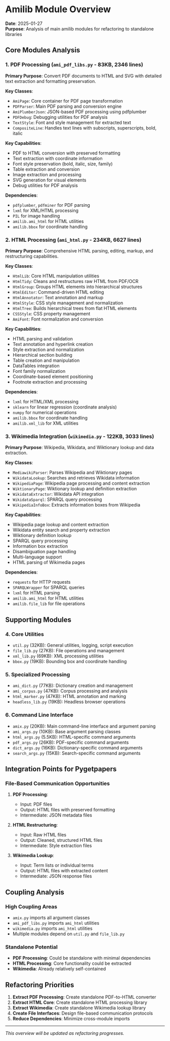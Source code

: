 # Amilib Module Overview

**Date**: 2025-01-27  
**Purpose**: Analysis of main amilib modules for refactoring to standalone libraries

## Core Modules Analysis

### 1. **PDF Processing** (`ami_pdf_libs.py` - 83KB, 2346 lines)

**Primary Purpose**: Convert PDF documents to HTML and SVG with detailed text extraction and formatting preservation.

**Key Classes**:
- `AmiPage`: Core container for PDF page transformation
- `PDFParser`: Main PDF parsing and conversion engine
- `AmiPlumberJson`: JSON-based PDF processing using pdfplumber
- `PDFDebug`: Debugging utilities for PDF analysis
- `TextStyle`: Font and style management for extracted text
- `CompositeLine`: Handles text lines with subscripts, superscripts, bold, italic

**Key Capabilities**:
- PDF to HTML conversion with preserved formatting
- Text extraction with coordinate information
- Font style preservation (bold, italic, size, family)
- Table extraction and conversion
- Image extraction and processing
- SVG generation for visual elements
- Debug utilities for PDF analysis

**Dependencies**:
- `pdfplumber`, `pdfminer` for PDF parsing
- `lxml` for XML/HTML processing
- `PIL` for image handling
- `amilib.ami_html` for HTML utilities
- `amilib.bbox` for coordinate handling

### 2. **HTML Processing** (`ami_html.py` - 234KB, 6627 lines)

**Primary Purpose**: Comprehensive HTML parsing, editing, markup, and restructuring capabilities.

**Key Classes**:
- `HtmlLib`: Core HTML manipulation utilities
- `HtmlTidy`: Cleans and restructures raw HTML from PDF/OCR
- `HtmlGroup`: Groups HTML elements into hierarchical structures
- `HtmlEditor`: Command-driven HTML editing
- `HtmlAnnotator`: Text annotation and markup
- `HtmlStyle`: CSS style management and normalization
- `HtmlTree`: Builds hierarchical trees from flat HTML elements
- `CSSStyle`: CSS property management
- `AmiFont`: Font normalization and conversion

**Key Capabilities**:
- HTML parsing and validation
- Text annotation and hyperlink creation
- Style extraction and normalization
- Hierarchical section building
- Table creation and manipulation
- DataTables integration
- Font family normalization
- Coordinate-based element positioning
- Footnote extraction and processing

**Dependencies**:
- `lxml` for HTML/XML processing
- `sklearn` for linear regression (coordinate analysis)
- `numpy` for numerical operations
- `amilib.bbox` for coordinate handling
- `amilib.xml_lib` for XML utilities

### 3. **Wikimedia Integration** (`wikimedia.py` - 122KB, 3033 lines)

**Primary Purpose**: Wikipedia, Wikidata, and Wiktionary lookup and data extraction.

**Key Classes**:
- `MediawikiParser`: Parses Wikipedia and Wiktionary pages
- `WikidataLookup`: Searches and retrieves Wikidata information
- `WikipediaPage`: Wikipedia page processing and content extraction
- `WiktionaryPage`: Wiktionary lookup and definition extraction
- `WikidataExtractor`: Wikidata API integration
- `WikidataSparql`: SPARQL query processing
- `WikipediaInfoBox`: Extracts information boxes from Wikipedia

**Key Capabilities**:
- Wikipedia page lookup and content extraction
- Wikidata entity search and property extraction
- Wiktionary definition lookup
- SPARQL query processing
- Information box extraction
- Disambiguation page handling
- Multi-language support
- HTML parsing of Wikimedia pages

**Dependencies**:
- `requests` for HTTP requests
- `SPARQLWrapper` for SPARQL queries
- `lxml` for HTML parsing
- `amilib.ami_html` for HTML utilities
- `amilib.file_lib` for file operations

## Supporting Modules

### 4. **Core Utilities**
- `util.py` (32KB): General utilities, logging, script execution
- `file_lib.py` (27KB): File operations and management
- `xml_lib.py` (69KB): XML processing utilities
- `bbox.py` (19KB): Bounding box and coordinate handling

### 5. **Specialized Processing**
- `ami_dict.py` (77KB): Dictionary creation and management
- `ami_corpus.py` (47KB): Corpus processing and analysis
- `html_marker.py` (47KB): HTML annotation and marking
- `headless_lib.py` (19KB): Headless browser operations

### 6. **Command Line Interface**
- `amix.py` (20KB): Main command-line interface and argument parsing
- `ami_args.py` (10KB): Base argument parsing classes
- `html_args.py` (5.5KB): HTML-specific command arguments
- `pdf_args.py` (26KB): PDF-specific command arguments
- `dict_args.py` (16KB): Dictionary-specific command arguments
- `search_args.py` (15KB): Search-specific command arguments

## Integration Points for Pygetpapers

### File-Based Communication Opportunities

1. **PDF Processing**:
   - Input: PDF files
   - Output: HTML files with preserved formatting
   - Intermediate: JSON metadata files

2. **HTML Restructuring**:
   - Input: Raw HTML files
   - Output: Cleaned, structured HTML files
   - Intermediate: Style extraction files

3. **Wikimedia Lookup**:
   - Input: Term lists or individual terms
   - Output: HTML files with extracted content
   - Intermediate: JSON response files

## Coupling Analysis

### High Coupling Areas
- `amix.py` imports all argument classes
- `ami_pdf_libs.py` imports `ami_html` utilities
- `wikimedia.py` imports `ami_html` utilities
- Multiple modules depend on `util.py` and `file_lib.py`

### Standalone Potential
- **PDF Processing**: Could be standalone with minimal dependencies
- **HTML Processing**: Core functionality could be extracted
- **Wikimedia**: Already relatively self-contained

## Refactoring Priorities

1. **Extract PDF Processing**: Create standalone PDF-to-HTML converter
2. **Extract HTML Core**: Create standalone HTML processing library
3. **Extract Wikimedia**: Create standalone Wikimedia lookup library
4. **Create File Interfaces**: Design file-based communication protocols
5. **Reduce Dependencies**: Minimize cross-module imports

---
*This overview will be updated as refactoring progresses.* 